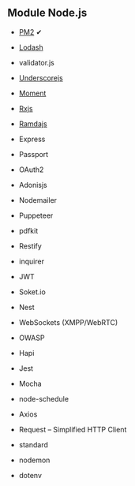 ## Module Node.js 
* [PM2](https://pm2.keymetrics.io/) ✔
* [Lodash](https://lodash.com) 
* validator.js
* [Underscorejs](https://underscorejs.org)
* [Moment](https://momentjs.com) 
* [Rxjs](https://rxjs-dev.firebaseapp.com)
* [Ramdajs](https://ramdajs.com/#)
* Express
* Passport
* OAuth2
* Adonisjs
* Nodemailer
* Puppeteer
* pdfkit
* Restify
* inquirer
* JWT
* Soket.io 
* Nest
* WebSockets (XMPP/WebRTC)
* OWASP
* Hapi
* Jest
* Mocha
* node-schedule
* Axios
* Request – Simplified HTTP Client


* standard 
* nodemon 
* dotenv
